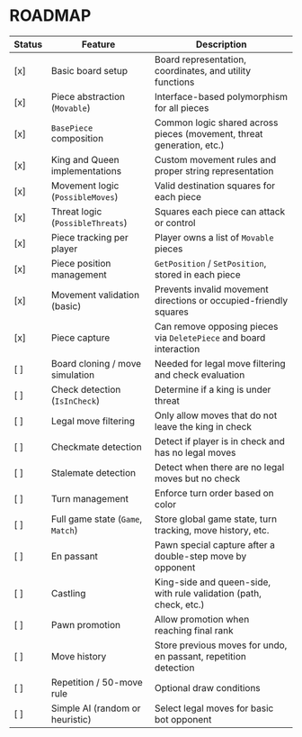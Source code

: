 # ROADMAP

| Status | Feature                              | Description                                                                 |
|--------|--------------------------------------|-----------------------------------------------------------------------------|
| [x]     | Basic board setup                    | Board representation, coordinates, and utility functions                   |
| [x]     | Piece abstraction (`Movable`)        | Interface-based polymorphism for all pieces                                |
| [x]     | `BasePiece` composition              | Common logic shared across pieces (movement, threat generation, etc.)      |
| [x]     | King and Queen implementations       | Custom movement rules and proper string representation                     |
| [x]     | Movement logic (`PossibleMoves`)     | Valid destination squares for each piece                                   |
| [x]     | Threat logic (`PossibleThreats`)     | Squares each piece can attack or control                                   |
| [x]     | Piece tracking per player            | Player owns a list of `Movable` pieces                                     |
| [x]     | Piece position management            | `GetPosition` / `SetPosition`, stored in each piece                        |
| [x]     | Movement validation (basic)          | Prevents invalid movement directions or occupied-friendly squares          |
| [x]     | Piece capture                        | Can remove opposing pieces via `DeletePiece` and board interaction         |
| [ ]     | Board cloning / move simulation      | Needed for legal move filtering and check evaluation                       |
| [ ]     | Check detection (`IsInCheck`)        | Determine if a king is under threat                                        |
| [ ]     | Legal move filtering                 | Only allow moves that do not leave the king in check                       |
| [ ]     | Checkmate detection                  | Detect if player is in check and has no legal moves                        |
| [ ]     | Stalemate detection                  | Detect when there are no legal moves but no check                          |
| [ ]     | Turn management                      | Enforce turn order based on color                                          |
| [ ]     | Full game state (`Game`, `Match`)    | Store global game state, turn tracking, move history, etc.                 |
| [ ]     | En passant                           | Pawn special capture after a double-step move by opponent                  |
| [ ]     | Castling                             | King-side and queen-side, with rule validation (path, check, etc.)         |
| [ ]     | Pawn promotion                       | Allow promotion when reaching final rank                                   |
| [ ]     | Move history                         | Store previous moves for undo, en passant, repetition detection            |
| [ ]     | Repetition / 50-move rule            | Optional draw conditions                                                   |
| [ ]     | Simple AI (random or heuristic)      | Select legal moves for basic bot opponent                                  |


